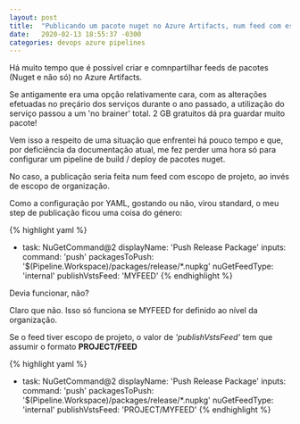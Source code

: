 ```yaml
---
layout: post
title:  "Publicando um pacote nuget no Azure Artifacts, num feed com escopo de projeto"
date:   2020-02-13 18:55:37 -0300
categories: devops azure pipelines
---
```


Há muito tempo que é possível criar e comnpartilhar feeds de pacotes (Nuget e não só) no Azure Artifacts.

Se antigamente era uma opção relativamente cara, com as alterações efetuadas no preçário dos serviços durante o ano passado, a utilização do serviço passou a um 'no brainer' total. 2 GB gratuitos dá pra guardar muito pacote!

Vem isso a respeito de uma situação que enfrentei há pouco tempo e que, por deficiência da documentação atual, me fez perder uma hora só para configurar um pipeline de build / deploy de pacotes nuget.

No caso, a publicação seria feita num feed com escopo de projeto, ao invés de escopo de organização.

Como a configuração por YAML, gostando ou não, virou standard, o meu step de publicação ficou uma coisa do género:

{% highlight yaml %}
- task: NuGetCommand@2
    displayName: 'Push Release Package'
    inputs:
    command: 'push'
    packagesToPush: '$(Pipeline.Workspace)/packages/release/*.nupkg'
    nuGetFeedType: 'internal'
    publishVstsFeed: 'MYFEED'
{% endhighlight %}

Devia funcionar, não?

Claro que não. Isso só funciona se MYFEED for definido ao nível da organização.

Se o feed tiver escopo de projeto, o valor de _'publishVstsFeed'_ tem que assumir o formato **PROJECT/FEED**

{% highlight yaml %}
- task: NuGetCommand@2
    displayName: 'Push Release Package'
    inputs:
    command: 'push'
    packagesToPush: '$(Pipeline.Workspace)/packages/release/*.nupkg'
    nuGetFeedType: 'internal'
    publishVstsFeed: 'PROJECT/MYFEED'
{% endhighlight %}
